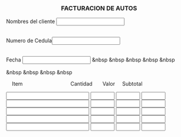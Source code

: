 <html>
<center><h3> FACTURACION DE AUTOS</h3></center>

<script>
    function soloLetras(e){
       key = e.keyCode || e.which;
       tecla = String.fromCharCode(key).toLowerCase();
       letras = " Ã¡Ã©Ã­Ã³ÃºabcdefghijklmnÃ±opqrstuvwxyz";
       especiales = [8,37,39,46];

       tecla_especial = false
       for(var i in especiales){
            if(key == especiales[i]){
                tecla_especial = true;          
			break;
            }
        }
		        if(letras.indexOf(tecla)==-1 && !tecla_especial){
            			return false;
			        }
    }
</script>

Nombres del cliente <input type="text" onkeypress="return soloLetras(event)"><br><br>

<script type="text/javascript">
function Solo_Numerico(variable){
Numer=parseInt(variable);
if (isNaN(Numer)){
return "";
}
return Numer;
}
function ValNumero(Control){
Control.value= Solo_Numerico(Control.value);
}

</script>
Numero de Cedula<input type="text" onkeyup="return ValNumero(this);"><br><br>

Fecha <input type="text"  maxlength="15" name="fecha"> &nbsp &nbsp &nbsp &nbsp &nbsp


<!-- menu desplegable de descuento -->
 
 &nbsp &nbsp  &nbsp &nbsp  
 
<form name="saldos">
 &nbsp &nbsp Item &nbsp &nbsp &nbsp &nbsp &nbsp &nbsp&nbsp &nbsp &nbsp &nbsp &nbsp &nbsp&nbsp &nbsp &nbsp &nbsp &nbsp Cantidad &nbsp &nbsp &nbsp Valor  &nbsp &nbsp  Subtotal<br>

<input type="text" size="25" maxlength="15" name="detalle1"> <input type="text" size="5" maxlength="4" name="cantidad1" onfocus="sum()"> <input type="text" size="5" maxlength="4" name= "valor1" onfocus="sum()"> <input type="text" size="5" maxlength="4" name="subtotal1"><br>
<input type="text" size="25" maxlength="15" name="detalle2"> <input type="text" size="5" maxlength="4" name="cantidad2" onfocus="sum()"> <input type="text" size="5" maxlength="4" name="valor2" onfocus="sum()"> <input type="text" size="5" maxlength="4" name="subtotal2"><br>
<input type="text" size="25" maxlength="15" name="detalle3"> <input type="text" size="5" maxlength="4" name="cantidad3" onfocus="sum()"> <input type="text" size="5" maxlength="4" name="valor3" onfocus="sum()"> <input type="text" size="5" maxlength="4" name="subtotal3"><br>
<input type="text" size="25" maxlength="15" name="detalle4"> <input type="text" size="5" maxlength="4" name="cantidad4" onfocus="sum()"> <input type="text" size="5" maxlength="4" name="valor4" onfocus="sum()"> <input type="text" size="5" maxlength="4" name="subtotal4"><br>
<input type="text" size="25" maxlength="15" name="detalle5"> <input type="text" size="5" maxlength="4" name="cantidad5" onfocus="sum()"> <input type="text" size="5" maxlength="4" name="valor5" onfocus="sum()"> <input type="text" size="5" maxlength="4" name="subtotal5"><br>
<br>

<script>
function sum()
{
var v1;
var v2;
var res1;

var v3;
var v4;
var res2;

var v5;
var v6;
var res3;

var v7;
var v8;
var res4;

var v9;
var v10;
var res5;

v1=document.forms["saldos"]["cantidad1"].value;
v2=document.forms["saldos"]["valor1"].value;
res1=v1*v2;
document.forms["saldos"]["subtotal1"].value=res1;

v3=document.forms["saldos"]["cantidad2"].value;
v4=document.forms["saldos"]["valor2"].value;
res2=v3*v4; 
document.forms["saldos"]["subtotal2"].value=res2;


v5=document.forms["saldos"]["cantidad3"].value;
v6=document.forms["saldos"]["valor3"].value;
res3=v5*v6; 
document.forms["saldos"]["subtotal3"].value=res3;

var parc;
parc= res1+ res2 + res3;

}

</script>

</BODY> 

</HTML> 
